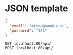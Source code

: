 # JSON template
```json
{
  "email": "mirea@yandex.ru",
  "password": "123"
}
```

```http request
GET localhost:80/api/
POST localhost:80/api/
```


